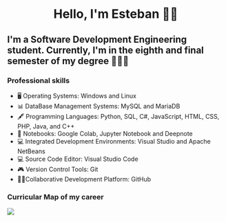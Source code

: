 <div>
<h1 align="center">Hello, I'm Esteban 👋🏽</h1>
<h2>I'm a Software Development Engineering student. Currently, I'm in the eighth and final semester of my degree 👨🏽‍🎓</h2>
</div>

### Professional skills

- 🖥️ Operating Systems: Windows and Linux
- 📊 DataBase Management Systems: MySQL and MariaDB
- 🖋️ Programming Languages: Python, SQL, C#, JavaScript, HTML, CSS, PHP, Java, and C++
- 📘 Notebooks: Google Colab, Jupyter Notebook and Deepnote
- 💻 Integrated Development Environments: Visual Studio and Apache NetBeans
- 💻 Source Code Editor: Visual Studio Code
- 🎮 Version Control Tools: Git
- 🤝🏽Collaborative Development Platform: GitHub

### Curricular Map of my career
<img src="https://i.ibb.co/ySnPGJv/ING-DESARROLLO-SOFTWARE-page-0001.png">
